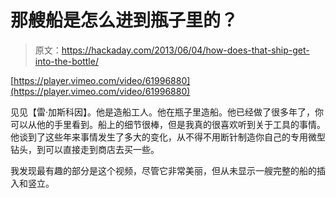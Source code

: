 # 那艘船是怎么进到瓶子里的？

> 原文：<https://hackaday.com/2013/06/04/how-does-that-ship-get-into-the-bottle/>

[https://player.vimeo.com/video/61996880](https://player.vimeo.com/video/61996880)

见见【雷·加斯科因】。他是造船工人。他在瓶子里造船。他已经做了很多年了，你可以从他的手里看到。船上的细节很棒，但是我真的很喜欢听到关于工具的事情。他谈到了这些年来事情发生了多大的变化，从不得不用断针制造你自己的专用微型钻头，到可以直接走到商店去买一些。

我发现最有趣的部分是这个视频，尽管它非常美丽，但从未显示一艘完整的船的插入和竖立。